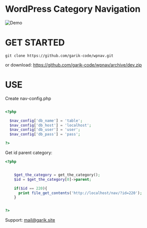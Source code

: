 # WordPress Category Navigation

![Demo](https://user-images.githubusercontent.com/1707/48204972-43569e00-e37c-11e8-9cf3-b86e3dc19ee9.png)

# GET STARTED

```
git clone https://github.com/garik-code/wpnav.git
```

or download: https://github.com/garik-code/wpnav/archive/dev.zip

# USE

Create nav-config.php

``` PHP

<?php

  $nav_config['db_name'] = 'table';
  $nav_config['db_host'] = 'localhost';
  $nav_config['db_user'] = 'user';
  $nav_config['db_pass'] = 'pass';

?>


```

Get id parent category:

``` PHP
<?php


    $get_the_category = get_the_category();
    $id = $get_the_category[0]->parent;

    if($id == 220){
      print file_get_contents('http://localhost/nav/?id=220');
    }


?>
```


Support: mail@garik.site
